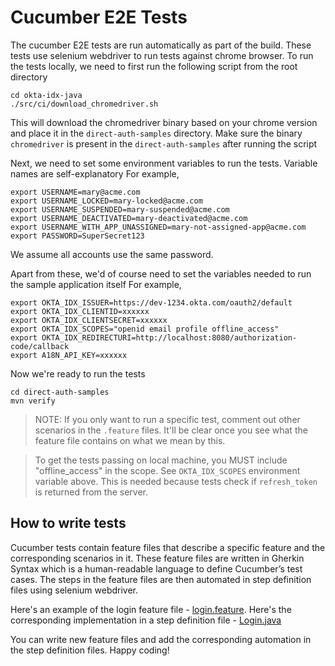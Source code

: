 # Cucumber E2E Tests

The cucumber E2E tests are run automatically as part of the build. These tests use selenium webdriver to run tests against chrome browser.
To run the tests locally, we need to first run the following script from the root directory

```
cd okta-idx-java
./src/ci/download_chromedriver.sh
```
This will download the chromedriver binary based on your chrome version and place it in the `direct-auth-samples` directory.
Make sure the binary `chromedriver` is present in the `direct-auth-samples` after running the script

Next, we need to set some environment variables to run the tests. Variable names are self-explanatory
For example,
```
export USERNAME=mary@acme.com
export USERNAME_LOCKED=mary-locked@acme.com
export USERNAME_SUSPENDED=mary-suspended@acme.com
export USERNAME_DEACTIVATED=mary-deactivated@acme.com
export USERNAME_WITH_APP_UNASSIGNED=mary-not-assigned-app@acme.com
export PASSWORD=SuperSecret123 
```
We assume all accounts use the same password. 

Apart from these, we'd of course need to set the variables needed to run the sample application itself
For example,
```
export OKTA_IDX_ISSUER=https://dev-1234.okta.com/oauth2/default
export OKTA_IDX_CLIENTID=xxxxxx
export OKTA_IDX_CLIENTSECRET=xxxxxx
export OKTA_IDX_SCOPES="openid email profile offline_access"
export OKTA_IDX_REDIRECTURI=http://localhost:8080/authorization-code/callback
export A18N_API_KEY=xxxxxx
```

Now we're ready to run the tests
```
cd direct-auth-samples
mvn verify
```

> NOTE: If you only want to run a specific test, comment out other scenarios in the `.feature` files. 
> It'll be clear once you see what the feature file contains on what we mean by this.

> To get the tests passing on local machine, you MUST include "offline_access" in the scope. See `OKTA_IDX_SCOPES` environment variable above.
> This is needed because tests check if `refresh_token` is returned from the server.

## How to write tests

Cucumber tests contain feature files that describe a specific feature and the corresponding scenarios in it.
These feature files are written in Gherkin Syntax which is a human-readable language to define Cucumber’s test cases.
The steps in the feature files are then automated in step definition files using selenium webdriver.

Here's an example of the login feature file - [login.feature](resources/features/login.feature). 
Here's the corresponding implementation in a step definition file - [Login.java](java/info/seleniumcucumber/userStepDefinitions/Login.java)

You can write new feature files and add the corresponding automation in the step definition files.
Happy coding!
